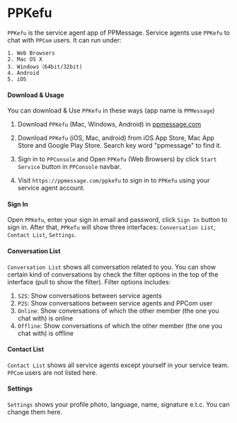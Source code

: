 # PPKefu

`PPKefu` is the service agent app of PPMessage. Service agents use `PPKefu` to chat with `PPCom` users. It can run under:

    1. Web Browsers
    2. Mac OS X
    3. Windows（64bit/32bit)
    4. Android
    5. iOS

#### Download & Usage

You can download & Use `PPKefu` in these ways (app name is `PPMessage`)

1. Download `PPKefu` (Mac, Windows, Android) in [ppmessage.com](https://ppmessage.com)

2. Download `PPKefu` (iOS, Mac, android) from iOS App Store, Mac App Store and Google Play Store. Search key word "ppmessage" to find it.

3. Sign in to `PPConsole` and Open `PPKefu` (Web Browsers) by click `Start Service` button in `PPConsole` navbar.

4. Visit `https://ppmessage.com/ppkefu` to sign in to `PPKefu` using your service agent account.
    
#### Sign In

Open `PPKefu`, enter your sign in email and password, click `Sign In` button to sign in. After that, `PPKefu` will show three interfaces: `Conversation List`, `Contact List`, `Settings`.

#### Conversation List

`Conversation List` shows all conversation related to you. You can show certain kind of conversations by check the filter options in the top of the interface (pull to show the filter). Filter options includes:

1. `S2S`: Show conversations between service agents
2. `P2S`: Show conversations between service agents and PPCom user
3. `Online`: Show conversations of which the other member (the one you chat with) is online
4. `Offline`: Show conversations of which the other member (the one you chat with) is offline

#### Contact List
`Contact List` shows all service agents except yourself in your service team. `PPCom` users are not listed here.

#### Settings
`Settings` shows your profile photo, language, name, signature e.t.c. You can change them here.

